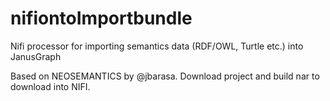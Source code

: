 # nifiontoImportbundle
Nifi processor for importing semantics data (RDF/OWL, Turtle etc.) into JanusGraph

Based on NEOSEMANTICS by @jbarasa.
Download project and build nar to download into NIFI.
